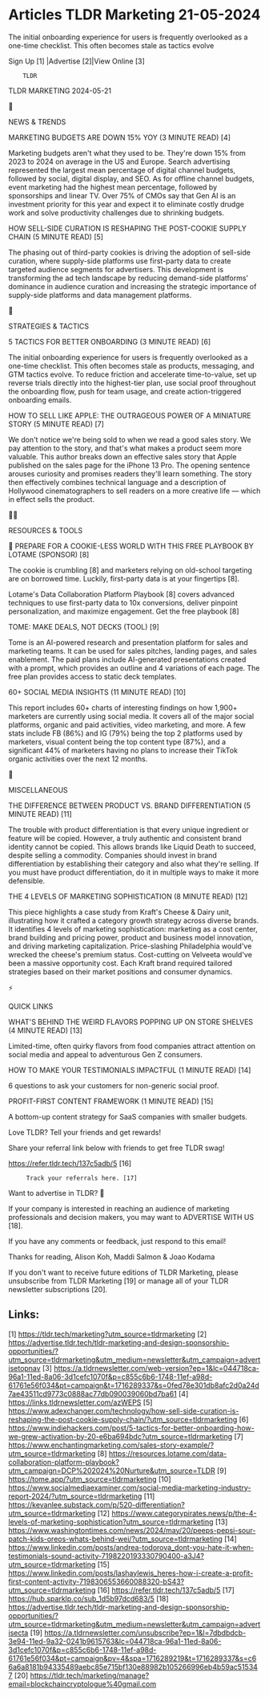 # Articles TLDR Marketing 21-05-2024

The initial onboarding experience for users is frequently overlooked
as a one-time checklist. This often becomes stale as tactics evolve  

 Sign Up [1] |Advertise [2]|View Online [3] 

		TLDR 

TLDR MARKETING 2024-05-21

📱 

NEWS & TRENDS

 MARKETING BUDGETS ARE DOWN 15% YOY (3 MINUTE READ) [4] 

 Marketing budgets aren't what they used to be. They're down 15% from
2023 to 2024 on average in the US and Europe. Search advertising
represented the largest mean percentage of digital channel budgets,
followed by social, digital display, and SEO. As for offline channel
budgets, event marketing had the highest mean percentage, followed by
sponsorships and linear TV. Over 75% of CMOs say that Gen AI is an
investment priority for this year and expect it to eliminate costly
drudge work and solve productivity challenges due to shrinking
budgets. 

 HOW SELL-SIDE CURATION IS RESHAPING THE POST-COOKIE SUPPLY CHAIN (5
MINUTE READ) [5] 

 The phasing out of third-party cookies is driving the adoption of
sell-side curation, where supply-side platforms use first-party data
to create targeted audience segments for advertisers. This development
is transforming the ad tech landscape by reducing demand-side
platforms' dominance in audience curation and increasing the strategic
importance of supply-side platforms and data management platforms. 

🚀 

STRATEGIES & TACTICS

 5 TACTICS FOR BETTER ONBOARDING (3 MINUTE READ) [6] 

 The initial onboarding experience for users is frequently overlooked
as a one-time checklist. This often becomes stale as products,
messaging, and GTM tactics evolve. To reduce friction and accelerate
time-to-value, set up reverse trials directly into the highest-tier
plan, use social proof throughout the onboarding flow, push for team
usage, and create action-triggered onboarding emails. 

 HOW TO SELL LIKE APPLE: THE OUTRAGEOUS POWER OF A MINIATURE STORY (5
MINUTE READ) [7] 

 We don't notice we're being sold to when we read a good sales story.
We pay attention to the story, and that's what makes a product seem
more valuable. This author breaks down an effective sales story that
Apple published on the sales page for the iPhone 13 Pro. The opening
sentence arouses curiosity and promises readers they'll learn
something. The story then effectively combines technical language and
a description of Hollywood cinematographers to sell readers on a more
creative life — which in effect sells the product. 

🧑‍💻 

RESOURCES & TOOLS

 🍪 PREPARE FOR A COOKIE-LESS WORLD WITH THIS FREE PLAYBOOK BY
LOTAME (SPONSOR) [8] 

 The cookie is crumbling [8] and marketers relying on old-school
targeting are on borrowed time. Luckily, first-party data is at your
fingertips [8].

Lotame's Data Collaboration Platform Playbook [8] covers advanced
techniques to use first-party data to 10x conversions, deliver
pinpoint personalization, and maximize engagement. Get the free
playbook [8]

 TOME: MAKE DEALS, NOT DECKS (TOOL) [9] 

 Tome is an AI-powered research and presentation platform for sales
and marketing teams. It can be used for sales pitches, landing pages,
and sales enablement. The paid plans include AI-generated
presentations created with a prompt, which provides an outline and 4
variations of each page. The free plan provides access to static deck
templates. 

 60+ SOCIAL MEDIA INSIGHTS (11 MINUTE READ) [10] 

 This report includes 60+ charts of interesting findings on how 1,900+
marketers are currently using social media. It covers all of the major
social platforms, organic and paid activities, video marketing, and
more. A few stats include FB (86%) and IG (79%) being the top 2
platforms used by marketers, visual content being the top content type
(87%), and a significant 44% of marketers having no plans to increase
their TikTok organic activities over the next 12 months. 

🎁 

MISCELLANEOUS

 THE DIFFERENCE BETWEEN PRODUCT VS. BRAND DIFFERENTIATION (5 MINUTE
READ) [11] 

 The trouble with product differentiation is that every unique
ingredient or feature will be copied. However, a truly authentic and
consistent brand identity cannot be copied. This allows brands like
Liquid Death to succeed, despite selling a commodity. Companies should
invest in brand differentiation by establishing their category and
also what they're selling. If you must have product differentiation,
do it in multiple ways to make it more defensible. 

 THE 4 LEVELS OF MARKETING SOPHISTICATION (8 MINUTE READ) [12] 

 This piece highlights a case study from Kraft's Cheese & Dairy unit,
illustrating how it crafted a category growth strategy across diverse
brands. It identifies 4 levels of marketing sophistication: marketing
as a cost center, brand building and pricing power, product and
business model innovation, and driving marketing capitalization.
Price-slashing Philadelphia would've wrecked the cheese's premium
status. Cost-cutting on Velveeta would've been a massive opportunity
cost. Each Kraft brand required tailored strategies based on their
market positions and consumer dynamics. 

⚡ 

QUICK LINKS

 WHAT'S BEHIND THE WEIRD FLAVORS POPPING UP ON STORE SHELVES (4 MINUTE
READ) [13] 

 Limited-time, often quirky flavors from food companies attract
attention on social media and appeal to adventurous Gen Z consumers. 

 HOW TO MAKE YOUR TESTIMONIALS IMPACTFUL (1 MINUTE READ) [14] 

 6 questions to ask your customers for non-generic social proof. 

 PROFIT-FIRST CONTENT FRAMEWORK (1 MINUTE READ) [15] 

 A bottom-up content strategy for SaaS companies with smaller budgets.


Love TLDR? Tell your friends and get rewards!

 Share your referral link below with friends to get free TLDR swag! 

 https://refer.tldr.tech/137c5adb/5 [16] 

		 Track your referrals here. [17] 

Want to advertise in TLDR? 📰

 If your company is interested in reaching an audience of marketing
professionals and decision makers, you may want to ADVERTISE WITH US
[18]. 

 If you have any comments or feedback, just respond to this email! 

Thanks for reading, 
Alison Koh, Maddi Salmon & Joao Kodama 

If you don't want to receive future editions of TLDR Marketing, please
unsubscribe from TLDR Marketing [19] or manage all of your TLDR
newsletter subscriptions [20]. 

 

Links:
------
[1] https://tldr.tech/marketing?utm_source=tldrmarketing
[2] https://advertise.tldr.tech/tldr-marketing-and-design-sponsorship-opportunities/?utm_source=tldrmarketing&utm_medium=newsletter&utm_campaign=advertisetopnav
[3] https://a.tldrnewsletter.com/web-version?ep=1&lc=044718ca-96a1-11ed-8a06-3d1cefc1070f&p=c855c6b6-1748-11ef-a98d-61761e56f034&pt=campaign&t=1716289337&s=0fed78e301db8afc2d0a24d7ae43511cd9773c0888ac77db090039060bd7ba61
[4] https://links.tldrnewsletter.com/azWEPS
[5] https://www.adexchanger.com/technology/how-sell-side-curation-is-reshaping-the-post-cookie-supply-chain/?utm_source=tldrmarketing
[6] https://www.indiehackers.com/post/5-tactics-for-better-onboarding-how-we-grew-activation-by-20-e6ba694bdc?utm_source=tldrmarketing
[7] https://www.enchantingmarketing.com/sales-story-example/?utm_source=tldrmarketing
[8] https://resources.lotame.com/data-collaboration-platform-playbook?utm_campaign=DCP%202024%20Nurture&utm_source=TLDR
[9] https://tome.app/?utm_source=tldrmarketing
[10] https://www.socialmediaexaminer.com/social-media-marketing-industry-report-2024/?utm_source=tldrmarketing
[11] https://kevanlee.substack.com/p/520-differentiation?utm_source=tldrmarketing
[12] https://www.categorypirates.news/p/the-4-levels-of-marketing-sophistication?utm_source=tldrmarketing
[13] https://www.washingtontimes.com/news/2024/may/20/peeps-pepsi-sour-patch-kids-oreos-whats-behind-wei/?utm_source=tldrmarketing
[14] https://www.linkedin.com/posts/andrea-todorova_dont-you-hate-it-when-testimonials-sound-activity-7198220193330790400-a3J4?utm_source=tldrmarketing
[15] https://www.linkedin.com/posts/lashaylewis_heres-how-i-create-a-profit-first-content-activity-7198306553660088320-bS43?utm_source=tldrmarketing
[16] https://refer.tldr.tech/137c5adb/5
[17] https://hub.sparklp.co/sub_1d5b97dcd683/5
[18] https://advertise.tldr.tech/tldr-marketing-and-design-sponsorship-opportunities/?utm_source=tldrmarketing&utm_medium=newsletter&utm_campaign=advertisecta
[19] https://a.tldrnewsletter.com/unsubscribe?ep=1&l=7dbdbdcb-3e94-11ed-9a32-0241b9615763&lc=044718ca-96a1-11ed-8a06-3d1cefc1070f&p=c855c6b6-1748-11ef-a98d-61761e56f034&pt=campaign&pv=4&spa=1716289219&t=1716289337&s=c66a6a8181b94335489aebc85e715bf130e88982b105266996eb4b59ac515347
[20] https://tldr.tech/marketing/manage?email=blockchaincryptologue%40gmail.com